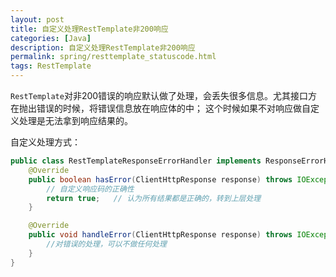 ```yaml
---
layout: post
title: 自定义处理RestTemplate非200响应
categories: [Java]
description: 自定义处理RestTemplate非200响应
permalink: spring/resttemplate_statuscode.html
tags: RestTemplate
---
```


`RestTemplate`对非200错误的响应默认做了处理，会丢失很多信息。尤其接口方在抛出错误的时候，将错误信息放在响应体的中；
这个时候如果不对响应做自定义处理是无法拿到响应结果的。  

自定义处理方式：  
```java
public class RestTemplateResponseErrorHandler implements ResponseErrorHandler {
    @Override
    public boolean hasError(ClientHttpResponse response) throws IOException {
        // 自定义响应码的正确性
        return true;   // 认为所有结果都是正确的，转到上层处理
    }

    @Override
    public void handleError(ClientHttpResponse response) throws IOException {
        //对错误的处理，可以不做任何处理
    }
}
```